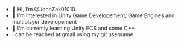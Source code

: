 - 👋 Hi, I’m @JohnZak01010
- 👀 I’m interested in Unity Game Developement, Game Engines and multiplayer developement
- 🌱 I’m currently learning Unity ECS and some C++
- I can be reached at gmail using my git username


<!---
JohnZak01010/JohnZak01010 is a ✨ special ✨ repository because its `README.md` (this file) appears on your GitHub profile.
You can click the Preview link to take a look at your changes.
--->
